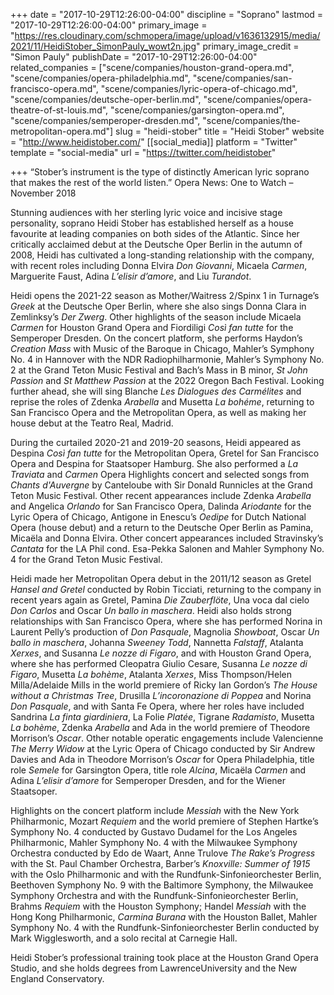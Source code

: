 +++
date = "2017-10-29T12:26:00-04:00"
discipline = "Soprano"
lastmod = "2017-10-29T12:26:00-04:00"
primary_image = "https://res.cloudinary.com/schmopera/image/upload/v1636132915/media/2021/11/HeidiStober_SimonPauly_wowt2n.jpg"
primary_image_credit = "Simon Pauly"
publishDate = "2017-10-29T12:26:00-04:00"
related_companies = ["scene/companies/houston-grand-opera.md", "scene/companies/opera-philadelphia.md", "scene/companies/san-francisco-opera.md", "scene/companies/lyric-opera-of-chicago.md", "scene/companies/deutsche-oper-berlin.md", "scene/companies/opera-theatre-of-st-louis.md", "scene/companies/garsington-opera.md", "scene/companies/semperoper-dresden.md", "scene/companies/the-metropolitan-opera.md"]
slug = "heidi-stober"
title = "Heidi Stober"
website = "http://www.heidistober.com/"
[[social_media]]
platform = "Twitter"
template = "social-media"
url = "https://twitter.com/heidistober"

+++
“Stober’s instrument is the type of distinctly American lyric soprano that makes the rest of the world listen.” Opera News: One to Watch – November 2018

Stunning audiences with her sterling lyric voice and incisive stage personality, soprano Heidi Stober has established herself as a house favourite at leading companies on both sides of the Atlantic. Since her critically acclaimed debut at the Deutsche Oper Berlin in the autumn of 2008, Heidi has cultivated a long-standing relationship with the company, with recent roles including Donna Elvira _Don Giovanni_, Micaela _Carmen_, Marguerite Faust, Adina _L’elisir d’amore_, and Liu _Turandot_.

Heidi opens the 2021-22 season as Mother/Waitress 2/Spinx 1 in Turnage’s _Greek_ at the Deutsche Oper Berlin, where she also sings Donna Clara in Zemlinksy’s _Der Zwerg_.  Other highlights of the season include Micaela _Carmen_ for Houston Grand Opera and Fiordiligi _Così fan tutte_ for the Semperoper Dresden. On the concert platform, she performs Haydon’s _Creation Mass_ with Music of the Baroque in Chicago, Mahler’s Symphony No. 4 in Hannover with the NDR Radiophilharmonie, Mahler’s Symphony No. 2 at the Grand Teton Music Festival and Bach’s Mass in B minor, _St John Passion_ and _St Matthew Passion_ at the 2022 Oregon Bach Festival.  Looking further ahead, she will sing Blanche _Les Dialogues des Carmélites_ and reprise the roles of Zdenka _Arabella_ and Musetta _La bohéme_, returning to San Francisco Opera and the Metropolitan Opera, as well as making her house debut at the Teatro Real, Madrid.

During the curtailed 2020-21 and 2019-20 seasons, Heidi appeared as Despina _Così fan tutte_ for the Metropolitan Opera, Gretel for San Francisco Opera and Despina for Staatsoper Hamburg. She also performed a _La Traviata_ and _Carmen_ Opera Highlights concert and selected songs from _Chants d'Auvergne_ by Canteloube with Sir Donald Runnicles at the Grand Teton Music Festival. Other recent appearances include Zdenka _Arabella_ and Angelica _Orlando_ for San Francisco Opera, Dalinda _Ariodante_ for the Lyric Opera of Chicago, Antigone in Enescu’s _Oedipe_ for Dutch National Opera (house debut) and a return to the Deutsche Oper Berlin as Pamina, Micaëla and Donna Elvira. Other concert appearances included Stravinsky’s _Cantata_ for the LA Phil cond. Esa-Pekka Salonen and Mahler Symphony No. 4 for the Grand Teton Music Festival.

Heidi made her Metropolitan Opera debut in the 2011/12 season as Gretel _Hansel and Gretel_ conducted by Robin Ticciati, returning to the company in recent years again as Gretel, Pamina _Die Zauberflöte_, Una voca dal cielo _Don Carlos_ and Oscar _Un ballo in maschera_. Heidi also holds strong relationships with San Francisco Opera, where she has performed Norina in Laurent Pelly’s production of _Don Pasquale_, Magnolia _Showboat_, Oscar _Un ballo in maschera_, Johanna _Sweeney Todd_, Nannetta _Falstaff_, Atalanta _Xerxes_, and Susanna _Le nozze di Figaro_, and with Houston Grand Opera, where she has performed Cleopatra Giulio Cesare, Susanna _Le nozze di Figaro_, Musetta _La bohème_, Atalanta _Xerxes_, Miss Thompson/Helen Milla/Adelaide Mills in the world premiere of Ricky Ian Gordon’s _The House without a Christmas Tree_, Drusilla _L’incoronazione di Poppea_ and Norina _Don Pasquale_, and with Santa Fe Opera, where her roles have included Sandrina _La finta giardiniera_, La Folie _Platée_, Tigrane _Radamisto_, Musetta _La bohème_, Zdenka _Arabella_ and Ada in the world premiere of Theodore Morrison’s _Oscar_. Other notable operatic engagements include Valencienne _The Merry Widow_ at the Lyric Opera of Chicago conducted by Sir Andrew Davies and Ada in Theodore Morrison’s _Oscar_ for Opera Philadelphia, title role _Semele_ for Garsington Opera, title role _Alcina_, Micaëla _Carmen_ and Adina _L’elisir d’amore_ for Semperoper Dresden, and for the Wiener Staatsoper.

Highlights on the concert platform include _Messiah_ with the New York Philharmonic, Mozart _Requiem_ and the world premiere of Stephen Hartke’s Symphony No. 4 conducted by Gustavo Dudamel for the Los Angeles Philharmonic, Mahler Symphony No. 4 with the Milwaukee Symphony Orchestra conducted by Edo de Waart, Anne Trulove _The Rake’s Progress_ with the St. Paul Chamber Orchestra, Barber’s _Knoxville: Summer of 1915_ with the Oslo Philharmonic and with the Rundfunk-Sinfonieorchester Berlin, Beethoven Symphony No. 9 with the Baltimore Symphony, the Milwaukee Symphony Orchestra and with the Rundfunk-Sinfonieorchester Berlin, Brahms _Requiem_ with the Houston Symphony; Handel _Messiah_ with the Hong Kong Philharmonic, _Carmina Burana_ with the Houston Ballet, Mahler Symphony No. 4 with the Rundfunk-Sinfonieorchester Berlin conducted by Mark Wigglesworth, and a solo recital at Carnegie Hall.

Heidi Stober’s professional training took place at the Houston Grand Opera Studio, and she holds degrees from LawrenceUniversity and the New England Conservatory.